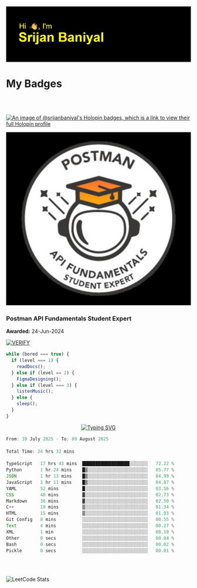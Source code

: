 ![Header](./header.png)

# My Badges

<Br />
<Br />

[![An image of @srijanbaniyal's Holopin badges, which is a link to view their full Holopin profile](https://holopin.me/srijanbaniyal)](https://holopin.io/@srijanbaniyal)

[![Postman API Fundamentals Student Expert](/Postman.jpeg)](https://api.badgr.io/public/assertions/r9BLLy0oTfKJBbkGuDI1zA)

### Postman API Fundamentals Student Expert

**Awarded:** 24-Jun-2024

[![VERIFY](https://img.shields.io/badge/VERIFY-blue)](https://badgecheck.io?url=https%3A%2F%2Fapi.badgr.io%2Fpublic%2Fassertions%2Fr9BLLy0oTfKJBbkGuDI1zA)

```javascript
while (bored === true) {
  if (level === 1) {
    readDocs();
  } else if (level == 2) {
    FigmaDesigning();
  } else if (level === 3) {
    listenMusic();
  } else {
    sleep();
  }
}
```

<p align="center">
  <a href="https://git.io/typing-svg"><img src="https://readme-typing-svg.demolab.com?font=Tilt+Prism&size=30&pause=1000&color=0FF75B&center=true&vCenter=true&width=800&height=80&lines=Time+spent+on+various+Programming+languages" alt="Typing SVG" /></a>
</p>

<!--START_SECTION:waka-->

```TypeScript
From: 10 July 2025 - To: 09 August 2025

Total Time: 24 hrs 32 mins

TypeScript   17 hrs 43 mins  ██████████████████░░░░░░░   72.22 %
Python       1 hr 24 mins    █▒░░░░░░░░░░░░░░░░░░░░░░░   05.77 %
JSON         1 hr 13 mins    █▒░░░░░░░░░░░░░░░░░░░░░░░   04.99 %
JavaScript   1 hr 11 mins    █▒░░░░░░░░░░░░░░░░░░░░░░░   04.87 %
YAML         52 mins         █░░░░░░░░░░░░░░░░░░░░░░░░   03.56 %
CSS          40 mins         ▓░░░░░░░░░░░░░░░░░░░░░░░░   02.73 %
Markdown     36 mins         ▓░░░░░░░░░░░░░░░░░░░░░░░░   02.50 %
C++          19 mins         ▒░░░░░░░░░░░░░░░░░░░░░░░░   01.34 %
HTML         15 mins         ▒░░░░░░░░░░░░░░░░░░░░░░░░   01.03 %
Git Config   8 mins          ░░░░░░░░░░░░░░░░░░░░░░░░░   00.55 %
Text         4 mins          ░░░░░░░░░░░░░░░░░░░░░░░░░   00.27 %
XML          1 min           ░░░░░░░░░░░░░░░░░░░░░░░░░   00.10 %
Other        0 secs          ░░░░░░░░░░░░░░░░░░░░░░░░░   00.04 %
Bash         0 secs          ░░░░░░░░░░░░░░░░░░░░░░░░░   00.02 %
Pickle       0 secs          ░░░░░░░░░░░░░░░░░░░░░░░░░   00.01 %
```

<!--END_SECTION:waka-->

<Br />
<Br />

![LeetCode Stats](https://leetcard.jacoblin.cool/Srijan-Baniyal?theme=dark&font=Rasa&ext=contest)
